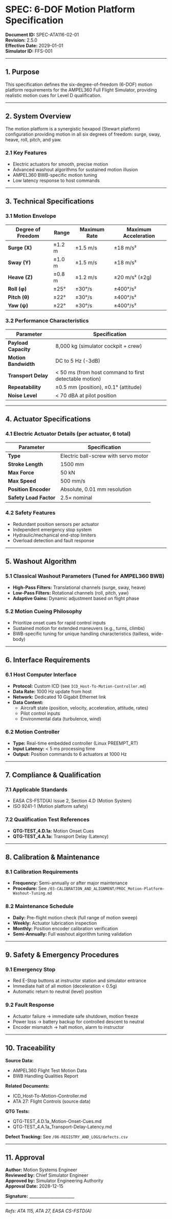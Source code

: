 # SPEC: 6-DOF Motion Platform Specification

**Document ID:** SPEC-ATA116-02-01  
**Revision:** 2.5.0  
**Effective Date:** 2029-01-01  
**Simulator ID:** FFS-001

---

## 1. Purpose

This specification defines the six-degree-of-freedom (6-DOF) motion platform requirements for the AMPEL360 Full Flight Simulator, providing realistic motion cues for Level D qualification.

---

## 2. System Overview

The motion platform is a synergistic hexapod (Stewart platform) configuration providing motion in all six degrees of freedom: surge, sway, heave, roll, pitch, and yaw.

### 2.1 Key Features
- Electric actuators for smooth, precise motion
- Advanced washout algorithms for sustained motion illusion
- AMPEL360 BWB-specific motion tuning
- Low latency response to host commands

---

## 3. Technical Specifications

### 3.1 Motion Envelope

| Degree of Freedom | Range | Maximum Rate | Maximum Acceleration |
|-------------------|-------|--------------|---------------------|
| **Surge (X)** | ±1.2 m | ±1.5 m/s | ±18 m/s² |
| **Sway (Y)** | ±1.0 m | ±1.5 m/s | ±18 m/s² |
| **Heave (Z)** | ±0.8 m | ±1.2 m/s | ±20 m/s² (±2g) |
| **Roll (φ)** | ±25° | ±30°/s | ±400°/s² |
| **Pitch (θ)** | ±22° | ±30°/s | ±400°/s² |
| **Yaw (ψ)** | ±22° | ±30°/s | ±400°/s² |

### 3.2 Performance Characteristics

| Parameter | Specification |
|-----------|--------------|
| **Payload Capacity** | 8,000 kg (simulator cockpit + crew) |
| **Motion Bandwidth** | DC to 5 Hz (-3dB) |
| **Transport Delay** | < 50 ms (from host command to first detectable motion) |
| **Repeatability** | ±0.5 mm (position), ±0.1° (attitude) |
| **Noise Level** | < 70 dBA at pilot position |

---

## 4. Actuator Specifications

### 4.1 Electric Actuator Details (per actuator, 6 total)

| Parameter | Specification |
|-----------|--------------|
| **Type** | Electric ball-screw with servo motor |
| **Stroke Length** | 1500 mm |
| **Max Force** | 50 kN |
| **Max Speed** | 500 mm/s |
| **Position Encoder** | Absolute, 0.01 mm resolution |
| **Safety Load Factor** | 2.5× nominal |

### 4.2 Safety Features
- Redundant position sensors per actuator
- Independent emergency stop system
- Hydraulic/mechanical end-stop limiters
- Overload detection and fault response

---

## 5. Washout Algorithm

### 5.1 Classical Washout Parameters (Tuned for AMPEL360 BWB)
- **High-Pass Filters:** Translational channels (surge, sway, heave)
- **Low-Pass Filters:** Rotational channels (roll, pitch, yaw)
- **Adaptive Gains:** Dynamic adjustment based on flight phase

### 5.2 Motion Cueing Philosophy
- Prioritize onset cues for rapid control inputs
- Sustained motion for extended maneuvers (e.g., turns, climbs)
- BWB-specific tuning for unique handling characteristics (tailless, wide-body)

---

## 6. Interface Requirements

### 6.1 Host Computer Interface
- **Protocol:** Custom ICD (see `ICD_Host-To-Motion-Controller.md`)
- **Data Rate:** 1000 Hz update from host
- **Network:** Dedicated 10 Gigabit Ethernet link
- **Data Content:**
  - Aircraft state (position, velocity, acceleration, attitude, rates)
  - Pilot control inputs
  - Environmental data (turbulence, wind)

### 6.2 Motion Controller
- **Type:** Real-time embedded controller (Linux PREEMPT_RT)
- **Input Latency:** < 5 ms processing time
- **Output:** Position commands to 6 actuators at 1000 Hz

---

## 7. Compliance & Qualification

### 7.1 Applicable Standards
- EASA CS-FSTD(A) Issue 2, Section 4.D (Motion System)
- ISO 9241-1 (Motion platform safety)

### 7.2 Qualification Test References
- **QTG-TEST_4.D.1a:** Motion Onset Cues
- **QTG-TEST_4.A.1a:** Transport Delay (Latency)

---

## 8. Calibration & Maintenance

### 8.1 Calibration Requirements
- **Frequency:** Semi-annually or after major maintenance
- **Procedure:** See `/03-CALIBRATION_AND_ALIGNMENT/PROC_Motion-Platform-Washout-Tuning.md`

### 8.2 Maintenance Schedule
- **Daily:** Pre-flight motion check (full range of motion sweep)
- **Weekly:** Actuator lubrication inspection
- **Monthly:** Position encoder calibration verification
- **Semi-Annually:** Full washout algorithm tuning validation

---

## 9. Safety & Emergency Procedures

### 9.1 Emergency Stop
- Red E-Stop buttons at instructor station and simulator entrance
- Immediate halt of all motion (deceleration < 0.5g)
- Automatic return to neutral (level) position

### 9.2 Fault Response
- Actuator failure → immediate safe shutdown, motion freeze
- Power loss → battery backup for controlled descent to neutral
- Encoder mismatch → halt motion, alarm to instructor

---

## 10. Traceability

**Source Data:**
- AMPEL360 Flight Test Motion Data
- BWB Handling Qualities Report

**Related Documents:**
- ICD_Host-To-Motion-Controller.md
- ATA 27: Flight Controls (source data)

**QTG Tests:**
- QTG-TEST_4.D.1a_Motion-Onset-Cues.md
- QTG-TEST_4.A.1a_Transport-Delay-Latency.md

**Defect Tracking:** See `/06-REGISTRY_AND_LOGS/defects.csv`

---

## 11. Approval

**Author:** Motion Systems Engineer  
**Reviewed by:** Chief Simulator Engineer  
**Approved by:** Simulator Engineering Authority  
**Approval Date:** 2028-12-15  

**Signature:** ______________________

---

*Refs: ATA 115, ATA 27, EASA CS-FSTD(A)*
